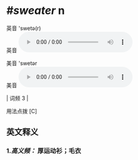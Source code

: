 # ***\#sweater*** n
英音 'swetə(r)  
英音
<audio src="./media/sweater-B.aac" controls="controls"></audio>

美音 'swetər  
美音
<audio src="./media/sweater.aac" controls="controls"></audio>



| 词频 3 |  

用法点拨  [C]

英文释义
---
### 1.*高义频：* **厚运动衫；毛衣**  


